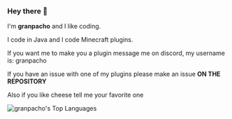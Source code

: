 ### Hey there 👋

I'm **granpacho** and I like coding.

I code in Java and I code Minecraft plugins.

If you want me to make you a plugin message me on discord, my username is: granpacho

If you have an issue with one of my plugins please make an issue **ON THE REPOSITORY** 

Also if you like cheese tell me your favorite one 

![granpacho's Top Languages](https://github-readme-stats.vercel.app/api/top-langs/?username=granpacho&theme=tokyonight&show_icons=true&hide_border=false&layout=compact)

